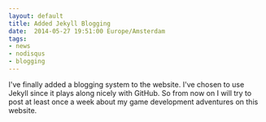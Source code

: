 ```yaml
---
layout: default
title: Added Jekyll Blogging
date:  2014-05-27 19:51:00 Europe/Amsterdam
tags: 
- news 
- nodisqus
- blogging
---
```

<p>
I've finally added a blogging system to the website. I've chosen to use Jekyll since it plays along nicely with GitHub. So from now on I will try to post at least once a week about my game development adventures on this website.
</p>

